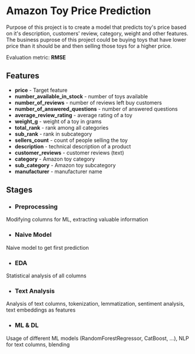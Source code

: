 # Amazon Toy Price Prediction  

Purpose of this project is to create a model that predicts toy's price based on it's description, customers' review, category, weight and other features.
The business puprose of this project could be buying toys that have lower price than it should be and then selling those toys for a higher price.  
  
Evaluation metric: **RMSE**

## Features
- **price** - Target feature
- **number_available_in_stock** - number of toys available
- **number_of_reviews** - number of reviews left buy customers
- **number_of_answered_questions** - number of answered questions
- **average_review_rating** - average rating of a toy
- **weight_g** - weight of a toy in grams
- **total_rank** - rank among all categories
- **sub_rank** - rank in subcategory
- **sellers_count** - count of people selling the toy
- **description** - technical description of a product
- **customer_reviews** - customer reviews (text)
- **category** - Amazon toy category
- **sub_category** - Amazon toy subcategory
- **manufacturer** - manufacturer name

## Stages
- ### Preprocessing
Modifying columns for ML, extracting valuable information
- ### Naive Model
Naive model to get first prediction
- ### EDA
Statistical analysis of all columns
- ### Text Analysis
Analysis of text columns, tokenization, lemmatization, sentiment analysis, text embeddings as features
- ### ML & DL
Usage of different ML models (RandomForestRegressor, CatBoost, ...), NLP for text columns, blending
